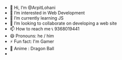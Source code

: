 - 👋 Hi, I’m @ArpitLohani
- 👀 I’m interested in Web Development
- 🌱 I’m currently learning JS
- 💞️ I’m looking to collaborate on developing a web site
- 📫 How to reach me 📞 9368019441
- 😄 Pronouns: he / him
- ⚡ Fun fact: I'm Gamer
- 👾 Anime : Dragon Ball
- 

<!---
ArpitLohani/ArpitLohani is a ✨ special ✨ repository because its `README.md` (this file) appears on your GitHub profile.
You can click the Preview link to take a look at your changes.
--->
